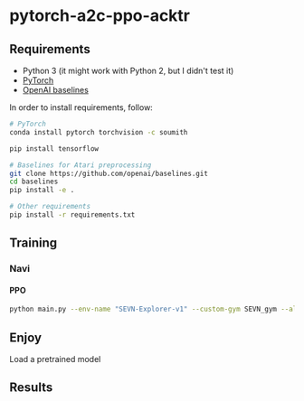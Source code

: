 # pytorch-a2c-ppo-acktr

## Requirements

* Python 3 (it might work with Python 2, but I didn't test it)
* [PyTorch](http://pytorch.org/)
* [OpenAI baselines](https://github.com/openai/baselines)

In order to install requirements, follow:

```bash
# PyTorch
conda install pytorch torchvision -c soumith

pip install tensorflow

# Baselines for Atari preprocessing
git clone https://github.com/openai/baselines.git
cd baselines
pip install -e .

# Other requirements
pip install -r requirements.txt
```

## Training

### Navi

#### PPO

```bash
python main.py --env-name "SEVN-Explorer-v1" --custom-gym SEVN_gym --algo ppo --use-gae --lr 5e-4 --clip-param 0.1 --value-loss-coef 0.5 --num-processes 1 --num-steps 256 --num-mini-batch 4 --log-interval 1 --use-linear-lr-decay --entropy-coef 0.01 --comet mweiss17/navi-corl-2019/UcVgpp0wPaprHG4w8MFVMgq7j --seed 0 --num-env-steps 10000000
```

## Enjoy

Load a pretrained model


## Results




